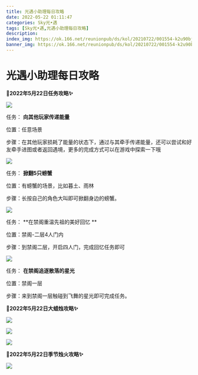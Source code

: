 ```yaml
---
title: 光遇小助理每日攻略
date: 2022-05-22 01:11:47
categories: Sky光•遇
tags: [Sky光•遇,光遇小助理每日攻略]
description: 
index_img: https://ok.166.net/reunionpub/ds/kol/20210722/001554-k2u90bj7ay.png?imageView&thumbnail=600x0&type=jpg
banner_img: https://ok.166.net/reunionpub/ds/kol/20210722/001554-k2u90bj7ay.png?imageView&thumbnail=600x0&type=jpg
---
```

# 光遇小助理每日攻略
**🎉2022年5月22日任务攻略✨**

![](https://ok.166.net/reunionpub/ds/kol/20220522/004312-1wf7sy65id.png)

任务： **向其他玩家传递能量**

位置：任意场景

步骤：在其他玩家损耗了能量的状态下，通过与其牵手传递能量，还可以尝试和好友牵手进图或者返回遇境，更多的完成方式可以在游戏中探索一下哦

![](https://ok.166.net/reunionpub/ds/kol/20220522/004416-k1vtsn6p3q.png)

任务： **掀翻5只螃蟹**

位置：有螃蟹的场景，比如暮土、雨林

步骤：长按自己的角色大叫即可掀翻身边的螃蟹。

  

![](https://ok.166.net/reunionpub/ds/kol/20220522/005216-lkhp5cbnra.png)

任务： **在禁阁重温先祖的美好回忆  **

位置：禁阁-二层4人门内

步骤：到禁阁二层，开启四人门，完成回忆任务即可

![](https://ok.166.net/reunionpub/ds/kol/20220522/005258-svjm8o6wk5.png)

任务： **在禁阁追逐散落的星光**

位置：禁阁一层

步骤：来到禁阁一层触碰到飞舞的星光即可完成任务。

 **🎉2022年5月22日大蜡烛攻略✨**

![](https://ok.166.net/reunionpub/ds/kol/20220522/004554-5qcpssdik4.png)

![](https://ok.166.net/reunionpub/ds/kol/20220522/004642-v7z0besr8y.png)

![](https://ok.166.net/reunionpub/ds/kol/20220522/005040-2os5uhma7t.png)

  

 **🎉2022年5月22日季节烛火攻略✨**

![](https://ok.166.net/reunionpub/ds/kol/20220522/004921-u3yvwo2mib.png)


